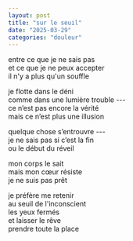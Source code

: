 ```yaml
---
layout: post
title: "sur le seuil"
date: "2025-03-29"
categories: "douleur"
---
```


entre ce que je ne sais pas  
et ce que je ne peux accepter  
il n'y a plus qu'un souffle  

je flotte dans le déni  
comme dans une lumière trouble ---  
ce n’est pas encore la vérité  
mais ce n’est plus une illusion

quelque chose s’entrouvre ---  
je ne sais pas si c’est la fin  
ou le début du réveil  

mon corps le sait  
mais mon cœur résiste  
je ne suis pas prêt  

je préfère me retenir  
au seuil de l'inconscient  
les yeux fermés  
et laisser le rêve  
prendre toute la place  
